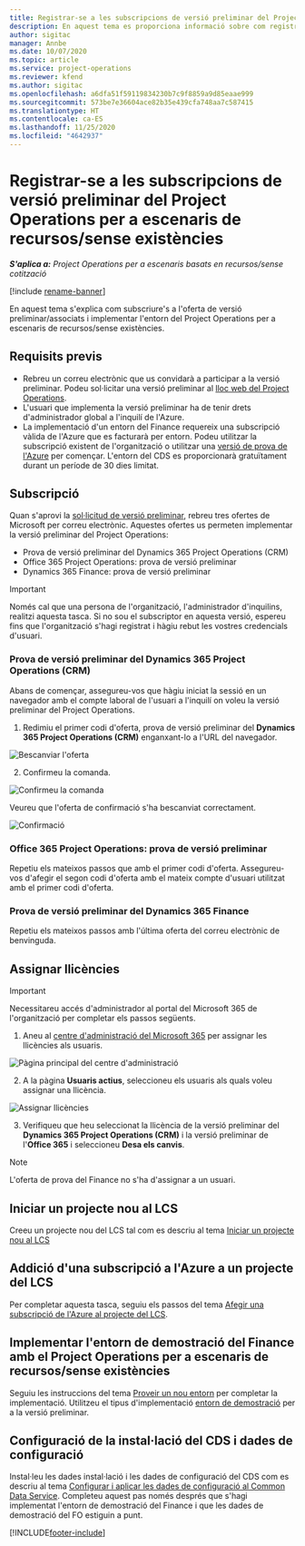 ```yaml
---
title: Registrar-se a les subscripcions de versió preliminar del Project Operations per a escenaris de recursos/sense existències
description: En aquest tema es proporciona informació sobre com registrar-se i implementar el Project Operations per a escenaris de recursos/sense existències.
author: sigitac
manager: Annbe
ms.date: 10/07/2020
ms.topic: article
ms.service: project-operations
ms.reviewer: kfend
ms.author: sigitac
ms.openlocfilehash: a6dfa51f59119834230b7c9f8859a9d85eaae999
ms.sourcegitcommit: 573be7e36604ace82b35e439cfa748aa7c587415
ms.translationtype: HT
ms.contentlocale: ca-ES
ms.lasthandoff: 11/25/2020
ms.locfileid: "4642937"
---
```

# <a name="sign-up-for-project-operations-preview-subscriptions-for-resource-non-stocked-scenarios"></a>Registrar-se a les subscripcions de versió preliminar del Project Operations per a escenaris de recursos/sense existències

_**S'aplica a:** Project Operations per a escenaris basats en recursos/sense cotització_

[!include [rename-banner](~/includes/cc-data-platform-banner.md)]

En aquest tema s'explica com subscriure's a l'oferta de versió preliminar/associats i implementar l'entorn del Project Operations per a escenaris de recursos/sense existències.

## <a name="prerequisites"></a>Requisits previs

- Rebreu un correu electrònic que us convidarà a participar a la versió preliminar. Podeu sol·licitar una versió preliminar al [lloc web del Project Operations](https://dynamics.microsoft.com/en-us/project-operations/overview/).
- L'usuari que implementa la versió preliminar ha de tenir drets d'administrador global a l'inquilí de l'Azure.
- La implementació d'un entorn del Finance requereix una subscripció vàlida de l'Azure que es facturarà per entorn. Podeu utilitzar la subscripció existent de l'organització o utilitzar una [versió de prova de l'Azure](https://azure.microsoft.com/en-us/free/) per començar. L'entorn del CDS es proporcionarà gratuïtament durant un període de 30 dies limitat.

## <a name="subscribe"></a>Subscripció

Quan s'aprovi la [sol·licitud de versió preliminar](https://forms.office.com/FormsPro/Pages/ResponsePage.aspx?id=v4j5cvGGr0GRqy180BHbR56j8lZs0FdAvwT75_WNFyxUMkRDV1NYQU5TNjE2VjhKOVBUNVg2R0s1NC4u), rebreu tres ofertes de Microsoft per correu electrònic. Aquestes ofertes us permeten implementar la versió preliminar del Project Operations:

- Prova de versió preliminar del Dynamics 365 Project Operations (CRM)
- Office 365 Project Operations: prova de versió preliminar
- Dynamics 365 Finance: prova de versió preliminar

> [!IMPORTANT]
> Només cal que una persona de l'organització, l'administrador d'inquilins, realitzi aquesta tasca. Si no sou el subscriptor en aquesta versió, espereu fins que l'organització s'hagi registrat i hàgiu rebut les vostres credencials d'usuari.

### <a name="dynamics-365-project-operations-crm---preview-trial"></a>Prova de versió preliminar del Dynamics 365 Project Operations (CRM) 

Abans de començar, assegureu-vos que hàgiu iniciat la sessió en un navegador amb el compte laboral de l'usuari a l'inquilí on voleu la versió preliminar del Project Operations.

1. Redimiu el primer codi d'oferta, prova de versió preliminar del **Dynamics 365 Project Operations (CRM)** enganxant-lo a l'URL del navegador.

![Bescanviar l'oferta](./media/16RedeemFirstOfferNew.png)

2. Confirmeu la comanda.

![Confirmeu la comanda](./media/17ConfirmOrderNew.png)

Veureu que l'oferta de confirmació s'ha bescanviat correctament.

![Confirmació](./media/18OrderConfirmationNew.png)

### <a name="office-365-project-operations---preview-trial"></a>Office 365 Project Operations: prova de versió preliminar

Repetiu els mateixos passos que amb el primer codi d'oferta. Assegureu-vos d'afegir el segon codi d'oferta amb el mateix compte d'usuari utilitzat amb el primer codi d'oferta.

### <a name="dynamics-365-finance-preview-trial"></a>Prova de versió preliminar del Dynamics 365 Finance

Repetiu els mateixos passos amb l'última oferta del correu electrònic de benvinguda.

## <a name="assign-licenses"></a>Assignar llicències

> [!IMPORTANT]
> Necessitareu accés d'administrador al portal del Microsoft 365 de l'organització per completar els passos següents.

1. Aneu al [centre d'administració del Microsoft 365](https://portal.office.com/) per assignar les llicències als usuaris.

![Pàgina principal del centre d'administració](./media/14AdminPortal.png)

2. A la pàgina **Usuaris actius**, seleccioneu els usuaris als quals voleu assignar una llicència.

![Assignar llicències](./media/15AssignLicenses.png)

3. Verifiqueu que heu seleccionat la llicència de la versió preliminar del **Dynamics 365 Project Operations (CRM)** i la versió preliminar de l'**Office 365** i seleccioneu **Desa els canvis**.

> [!NOTE]
> L'oferta de prova del Finance no s'ha d'assignar a un usuari.

## <a name="start-a-new-project-in-lcs"></a>Iniciar un projecte nou al LCS

Creeu un projecte nou del LCS tal com es descriu al tema [Iniciar un projecte nou al LCS](create-lcs-project.md)

## <a name="add-an-azure-subscription-to-an-lcs-project"></a>Addició d'una subscripció a l'Azure a un projecte del LCS

Per completar aquesta tasca, seguiu els passos del tema [Afegir una subscripció de l'Azure al projecte del LCS](resource-add-azure-subscription-lcs-project.md).

## <a name="deploy-finance-demo-environment-with-project-operations-for-resourcenon-stocked-scenarios"></a>Implementar l'entorn de demostració del Finance amb el Project Operations per a escenaris de recursos/sense existències

Seguiu les instruccions del tema [Proveir un nou entorn](resource-provision-new-environment.md) per completar la implementació. Utilitzeu el tipus d'implementació [entorn de demostració](https://docs.microsoft.com/dynamics365/fin-ops-core/dev-itpro/deployment/deploy-demo-environment) per a la versió preliminar. 

## <a name="install-cds-setup-and-configuration-data"></a>Configuració de la instal·lació del CDS i dades de configuració

Instal·leu les dades instal·lació i les dades de configuració del CDS com es descriu al tema [Configurar i aplicar les dades de configuració al Common Data Service](resource-apply-pro-setup-config-data.md).
Completeu aquest pas només després que s'hagi implementat l'entorn de demostració del Finance i que les dades de demostració del FO estiguin a punt.


[!INCLUDE[footer-include](../includes/footer-banner.md)]